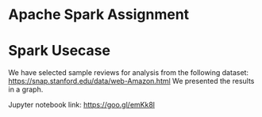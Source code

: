 # Apache Spark Assignment

# Spark Usecase
 We have selected sample reviews for analysis from the following dataset: https://snap.stanford.edu/data/web-Amazon.html
 We presented the results in a graph.

 Jupyter notebook link: https://goo.gl/emKk8l
